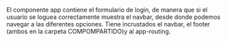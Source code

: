 El componente app contiene el formulario de login, de manera que si el usuario
se loguea correctamente muestra el navbar, desde donde podemos navegar a las diferentes opciones.
Tiene incrustados el navbar, el footer  (ambos en la carpeta COMPOMPARTIDO)y al app-routing.

